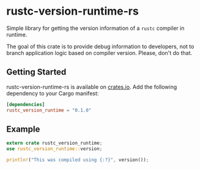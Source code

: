 # rustc-version-runtime-rs

Simple library for getting the version information of a `rustc`
compiler in runtime.

The goal of this crate is to provide debug information to developers,
not to branch application logic based on compiler version. Please, don't
do that.

## Getting Started

rustc-version-runtime-rs is available on
[crates.io](https://crates.io/crates/rustc_version_runtime).
Add the following dependency to your Cargo manifest:

```toml
[dependencies]
rustc_version_runtime = "0.1.0"
```


## Example

```rust
extern crate rustc_version_runtime;
use rustc_version_runtime::version;

println!("This was compiled using {:?}", version());
```
